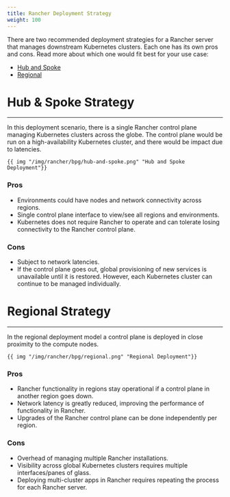 ```yaml
---
title: Rancher Deployment Strategy
weight: 100
---
```


There are two recommended deployment strategies for a Rancher server that manages downstream Kubernetes clusters. Each one has its own pros and cons. Read more about which one would fit best for your use case:

* [Hub and Spoke](#hub-and-spoke-strategy)
* [Regional](#regional-strategy)

# Hub & Spoke Strategy
---

In this deployment scenario, there is a single Rancher control plane managing Kubernetes clusters across the globe. The control plane would be run on a high-availability Kubernetes cluster, and there would be impact due to latencies.
```img
{{ img "/img/rancher/bpg/hub-and-spoke.png" "Hub and Spoke Deployment"}}
```
### Pros

* Environments could have nodes and network connectivity across regions.
* Single control plane interface to view/see all regions and environments.
* Kubernetes does not require Rancher to operate and can tolerate losing connectivity to the Rancher control plane.

### Cons

* Subject to network latencies.
* If the control plane goes out, global provisioning of new services is unavailable until it is restored. However, each Kubernetes cluster can continue to be managed individually.

# Regional Strategy
---
In the regional deployment model a control plane is deployed in close proximity to the compute nodes.
```img
{{ img "/img/rancher/bpg/regional.png" "Regional Deployment"}}
```
### Pros

* Rancher functionality in regions stay operational if a control plane in another region goes down.
* Network latency is greatly reduced, improving the performance of functionality in Rancher.
* Upgrades of the Rancher control plane can be done independently per region.

### Cons

* Overhead of managing multiple Rancher installations.
* Visibility across global Kubernetes clusters requires multiple interfaces/panes of glass.
* Deploying multi-cluster apps in Rancher requires repeating the process for each Rancher server.
